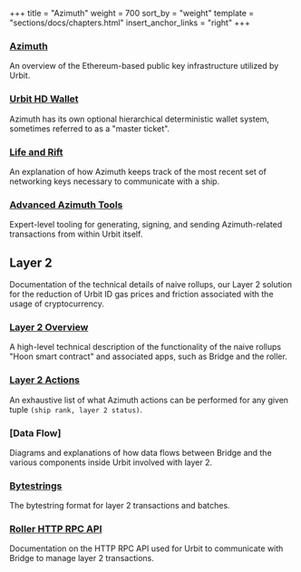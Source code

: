 +++
title = "Azimuth"
weight = 700
sort_by = "weight"
template = "sections/docs/chapters.html"
insert_anchor_links = "right"
+++


### [Azimuth](/docs/azimuth/azimuth)

An overview of the Ethereum-based public key infrastructure utilized by Urbit.

### [Urbit HD Wallet](/docs/azimuth/hdwallet)

Azimuth has its own optional hierarchical deterministic wallet system, sometimes
referred to as a "master ticket".

### [Life and Rift](/docs/azimuth/azimuth)

An explanation of how Azimuth keeps track of the most recent set of networking
keys necessary to communicate with a ship.

### [Advanced Azimuth Tools](/docs/azimuth/advanced-azimuth-tools)

Expert-level tooling for generating, signing, and sending Azimuth-related
transactions from within Urbit itself.

## Layer 2

Documentation of the technical details of naive rollups, our Layer 2 solution
for the reduction of Urbit ID gas prices and friction associated with the usage
of cryptocurrency.

### [Layer 2 Overview](/docs/azimuth/layer-2)

A high-level technical description of the functionality of the naive rollups
"Hoon smart contract" and associated apps, such as Bridge and the roller.

### [Layer 2 Actions](/docs/azimuth/l2-actions)

An exhaustive list of what Azimuth actions can be performed for any given tuple
`(ship rank, layer 2 status)`.

### [Data Flow]

Diagrams and explanations of how data flows between Bridge and the various
components inside Urbit involved with layer 2.

### [Bytestrings](/docs/azimuth/bytestring)

The bytestring format for layer 2 transactions and batches.

### [Roller HTTP RPC API](/docs/azimuth/layer2-api)

Documentation on the HTTP RPC API used for Urbit to communicate with Bridge to
manage layer 2 transactions.
